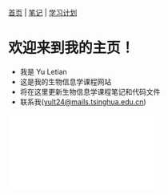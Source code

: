 [首页](/index.md) | [笔记](/note/index.md) | [学习计划](/learning_plan.md)
# 欢迎来到我的主页！

- 我是 Yu Letian
- 这是我的生物信息学课程网站
- 将在这里更新生物信息学课程笔记和代码文件
- 联系我(yult24@mails.tsinghua.edu.cn)


<iframe src="//player.bilibili.com/player.html?isOutside=true&aid=114017355963230&bvid=BV1cdwQe5EBU&cid=28432400426&p=1" scrolling="no" border="0" frameborder="no" framespacing="0" allowfullscreen="true"></iframe>
